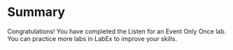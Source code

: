 # Summary

Congratulations! You have completed the Listen for an Event Only Once lab. You can practice more labs in LabEx to improve your skills.
